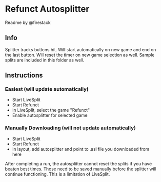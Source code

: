 # Refunct Autosplitter
Readme by @firestack
## Info
Splitter tracks buttons hit.  Will start automatically on new game
and end on the last button.  Will reset the timer on new game selection as well.
Sample splits are included in this folder as well.

## Instructions
### Easiest (will update automatically)
- Start LiveSplit
- Start Refunct
- In LiveSplit, select the game "Refunct"
- Enable autosplitter for selected game

### Manually Downloading (will not update automatically)
- Start LiveSplit
- Start Refunct
- In layout, add autosplitter and point to .asl file you downloaded from here

After completing a run, the autosplitter cannot reset the splits if you have beaten best times.
Those need to be saved manually before the splitter will continue functioning.
This is a limitation of LiveSplit.
